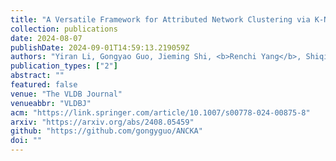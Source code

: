 ```yaml
---
title: "A Versatile Framework for Attributed Network Clustering via K-Nearest Neighbor Augmentation"
collection: publications
date: 2024-08-07
publishDate: 2024-09-01T14:59:13.219059Z
authors: "Yiran Li, Gongyao Guo, Jieming Shi, <b>Renchi Yang</b>, Shiqi Shen, Qing Li, Jun Luo"
publication_types: ["2"]
abstract: ""
featured: false
venue: "The VLDB Journal"
venueabbr: "VLDBJ"
acm: "https://link.springer.com/article/10.1007/s00778-024-00875-8"
arxiv: "https://arxiv.org/abs/2408.05459"
github: "https://github.com/gongyguo/ANCKA"
doi: ""
---
```

